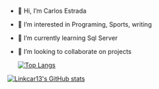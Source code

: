 - 👋 Hi, I’m Carlos Estrada
- 👀 I’m interested in Programing, Sports, writing   
- 🌱 I’m currently learning Sql Server 
- 💞️ I’m looking to collaborate on projects

  
     [![Top Langs](https://github-readme-stats.vercel.app/api/top-langs/?username=Linkcar13&layout=compact&langs_count=8&theme=radical)](https://github.com/Linkcar13/github-readme-stats)

[![Linkcar13's GitHub stats](https://github-readme-stats.vercel.app/api?username=Linkcar13&show_icons=true&theme=radical)](https://github.com/Linkcar13/github-readme-stats)
